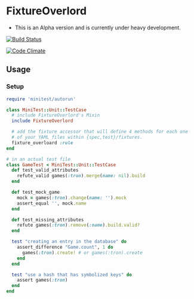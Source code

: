 # FixtureOverlord

* This is an Alpha version and is currently under heavy development.

[![Build Status](https://travis-ci.org/revans/fixture_overlord.png)](https://travis-ci.org/revans/fixture_overlord)

[![Code Climate](https://codeclimate.com/badge.png)](https://codeclimate.com/github/revans/fixture_overlord)

## Usage

### Setup

```ruby
require 'minitest/autorun'

class MiniTest::Unit::TestCase
  # include FixtureOverlord's Mixin
  include FixtureOverlord

  # add the fixture accessor that will define 4 methods for each one
  # of your YAML files within {spec,test}/fixtures.
  fixture_overloard :rule
end

# in an actual test file
class GameTest < MiniTest::Unit::TestCase
  def test_valid_attributes
    refute_valid games(:tron).merge(name: nil).build
  end

  def test_mock_game
    mock = games(:tron).change(name: '').mock
    assert_equal '', mock.name
  end

  def test_missing_attributes
    refute games(:tron).remove(:name).build.valid?
  end

  test "creating an entry in the database" do
    assert_difference "Game.count", 1 do
      games(:tron).create! # or games(:tron).create
    end
  end

  test "use a hash that has symbolized keys" do
    assert games(:tron)
  end
end
```
